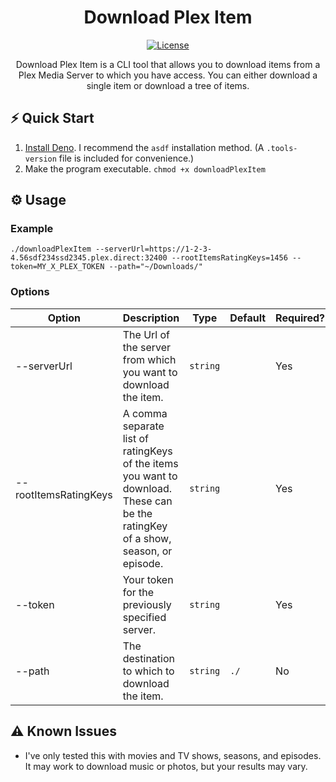 <div align="center">

# Download Plex Item

[![License](https://img.shields.io/badge/license-Apache_2.0-red?style=for-the-badge&logo=none)](https://opensource.org/licenses/Apache-2.0)

Download Plex Item is a CLI tool that allows you to download items from a Plex Media Server to which you have access. You can either download a single item or download a tree of items.

</div>

## ⚡️ Quick Start
1. [Install Deno](https://docs.deno.com/runtime/getting_started/installation/). I recommend the `asdf` installation method. (A `.tools-version` file is included for convenience.)
1. Make the program executable. `chmod +x downloadPlexItem`

## ⚙️ Usage

### Example
 `./downloadPlexItem --serverUrl=https://1-2-3-4.56sdf234ssd2345.plex.direct:32400 --rootItemsRatingKeys=1456 --token=MY_X_PLEX_TOKEN --path="~/Downloads/"`

 ### Options

| Option | Description | Type | Default | Required? |
| --- | --- | --- | --- | --- |
| --serverUrl | The Url of the server from which you want to download the item. | `string` | | Yes |
| --rootItemsRatingKeys | A comma separate list of ratingKeys of the items you want to download. These can be the ratingKey of a show, season, or episode. | `string` | | Yes |
| --token | Your token for the previously specified server. | `string` | | Yes |
| --path | The destination to which to download the item. | `string` | `./` | No |

## ⚠️ Known Issues
- I've only tested this with movies and TV shows, seasons, and episodes. It may work to download music or photos, but your results may vary.
